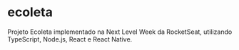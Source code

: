 # ecoleta
Projeto Ecoleta implementado na Next Level Week da RocketSeat, utilizando TypeScript, Node.js, React e React Native.
